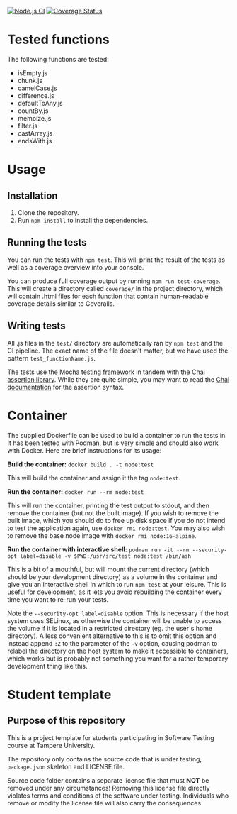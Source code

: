 [![Node.js CI](https://github.com/brndd/COMP.SE.200-2021-2022-1/actions/workflows/node.js.yml/badge.svg)](https://github.com/brndd/COMP.SE.200-2021-2022-1/actions/workflows/node.js.yml) [![Coverage Status](https://coveralls.io/repos/github/brndd/COMP.SE.200-2021-2022-1/badge.svg?branch=main&t=ls1iKt)](https://coveralls.io/github/brndd/COMP.SE.200-2021-2022-1?branch=main)

# Tested functions

The following functions are tested:

- isEmpty.js
- chunk.js
- camelCase.js
- difference.js
- defaultToAny.js
- countBy.js
- memoize.js
- filter.js
- castArray.js
- endsWith.js

# Usage

## Installation 

1. Clone the repository.
2. Run `npm install` to install the dependencies.

## Running the tests

You can run the tests with `npm test`. This will print the result of the tests as well as a coverage overview into your console.

You can produce full coverage output by running `npm run test-coverage`. This will create a directory called `coverage/` in the project directory, which will contain .html files for each function that contain human-readable coverage details similar to Coveralls.

## Writing tests

All .js files in the `test/` directory are automatically ran by `npm test` and the CI pipeline. The exact name of the file doesn't matter, but we have used the pattern `test_functionName.js`.

The tests use the [Mocha testing framework](https://mochajs.org/) in tandem with the [Chai assertion library](https://www.chaijs.com). While they are quite simple, you may want to read the [Chai documentation](https://www.chaijs.com/api/bdd/) for the assertion syntax.

# Container

The supplied Dockerfile can be used to build a container to run the tests in. It has been tested with Podman, but is very simple and should also work with Docker. Here are brief instructions for its usage:

**Build the container:**
`docker build . -t node:test`

This will build the container and assign it the tag `node:test`.

**Run the container:**
`docker run --rm node:test`

This will run the container, printing the test output to stdout, and then remove the container (but not the built image). If you wish to remove the built image, which you should do to free up disk space if you do not intend to test the application again, use `docker rmi node:test`. You may also wish to remove the base node image with `docker rmi node:16-alpine`.

**Run the container with interactive shell:**
`podman run -it --rm --security-opt label=disable -v $PWD:/usr/src/test node:test /bin/ash`

This is a bit of a mouthful, but will mount the current directory (which should be your development directory) as a volume in the container and give you an interactive shell in which to run `npm test` at your leisure. This is useful for development, as it lets you avoid rebuilding the container every time you want to re-run your tests.

Note the `--security-opt label=disable` option. This is necessary if the host system uses SELinux, as otherwise the container will be unable to access the volume if it is located in a restricted directory (eg. the user's home directory). A less convenient alternative to this is to omit this option and instead append `:Z` to the parameter of the `-v` option, causing podman to relabel the directory on the host system to make it accessible to containers, which works but is probably not something you want for a rather temporary development thing like this.

# Student template

## Purpose of this repository

This is a project template for students participating in Software Testing course
at Tampere University.

The repository only contains the source code that is under testing, `package.json` skeleton
and LICENSE file.

Source code folder contains a separate license file that must **NOT** be removed under any circumstances!
Removing this license file directly violates terms and conditions of the software under testing.
Individuals who remove or modify the license file will also carry the consequences.
